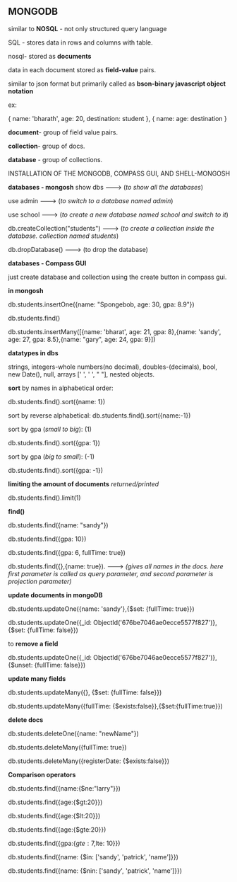 ## MONGODB

similar to **NOSQL** - not only structured query language

SQL - stores data in rows and columns with table.

nosql- stored as **documents**

data in each document stored as **field-value** pairs.

similar to json format but primarily called as **bson-binary javascript object notation**

ex:

{
name: 'bharath',
age: 20,
destination: student
},
{
name:
age:
destination
}

**document**- group of field value pairs.

**collection**- group of docs.

**database** - group of collections.

INSTALLATION OF THE MONGODB, COMPASS GUI, AND SHELL-MONGOSH


**databases - mongosh**
show dbs  ---> (*to show all the databases*)

use admin ---> (*to switch to a database named admin*)

use school ---> (*to create a new database named school and switch to it*)

db.createCollection("students") ---> (*to create a collection inside the database. collection named students*)

db.dropDatabase() ---> (to drop the database)


**databases - Compass GUI**

just create database and collection using the create button in compass gui.

**in mongosh**


db.students.insertOne({name: "Spongebob, age: 30, gpa: 8.9"})

 db.students.find()


db.students.insertMany([{name: 'bharat', age: 21, gpa: 8},{name: 'sandy', age: 27, gpa: 8.5},{name: "gary", age: 24, gpa: 9}])


**datatypes in dbs**

strings, integers-whole numbers(no decimal), doubles-(decimals), bool, new Date(), null, arrays ['    ', '   ', "   "], nested objects.


**sort** by names in alphabetical order:

db.students.find().sort({name: 1})


sort by reverse alphabetical:
db.students.find().sort({name:-1})

sort by gpa (*small to big*): (1)

 db.students.find().sort({gpa: 1})


sort by gpa (*big to small*): (-1)

db.students.find().sort({gpa: -1})


**limiting the amount of documents** *returned/printed*


db.students.find().limit(1)


**find()**

db.students.find({name: "sandy"})

db.students.find({gpa: 10})

db.students.find({gpa: 6, fullTime: true})


db.students.find({},{name: true}). ---> *(gives all names in the docs. here first parameter is called as query parameter, and second parameter is projection parameter)*

**update documents in mongoDB**


db.students.updateOne({name: 'sandy'},{$set: {fullTime: true}})


db.students.updateOne({_id: ObjectId('676be7046ae0ecce5577f827')}, {$set: {fullTime: false}})

to **remove a field**


db.students.updateOne({_id: ObjectId('676be7046ae0ecce5577f827')}, {$unset: {fullTime: false}})

**update many fields**

db.students.updateMany({}, {$set: {fullTime: false}})

db.students.updateMany({fullTime: {$exists:false}},{$set:{fullTime:true}})

**delete docs**

db.students.deleteOne({name: "newName"})

db.students.deleteMany({fullTime: true})

db.students.deleteMany({registerDate: {$exists:false}})


**Comparison operators**

db.students.find({name:{$ne:"larry"}})

 db.students.find({age:{$gt:20}})

db.students.find({age:{$lt:20}})

db.students.find({age:{$gte:20}})

db.students.find({gpa:{$gte:7,$lte: 10}})

db.students.find({name: {$in: ['sandy', 'patrick', 'name']}})

db.students.find({name: {$nin: ['sandy', 'patrick', 'name']}})
